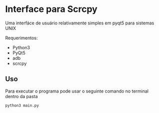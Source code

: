 # Interface para Scrcpy

Uma interfáce de usuário relativamente simples em pyqt5 para sistemas UNIX

Requerimentos: 
- Python3
- PyQt5
- adb
- scrcpy

## Uso

Para executar o programa pode usar o seguinte comando no terminal dentro da pasta

`python3 main.py`
